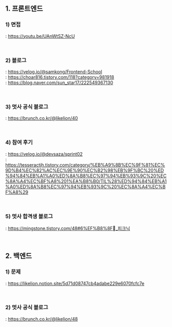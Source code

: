 ## 1. 프론트엔드
### 1) 면접
: https://youtu.be/UAnWtSZ-NcU

<br>

### 2) 블로그
: https://velog.io/@samkong/Frontend-School   
: https://choar816.tistory.com/118?category=981918   
: https://blog.naver.com/sun_star17/222549367130   

<br>

### 3) 멋사 공식 블로그
: https://brunch.co.kr/@likelion/40

<br>

### 4) 참여 후기
: https://velog.io/@devsaza/sprint02   
: https://tesseractjh.tistory.com/category/%EB%A9%8B%EC%9F%81%EC%9D%B4%EC%82%AC%EC%9E%90%EC%B2%98%EB%9F%BC%20%ED%94%84%EB%A1%A0%ED%8A%B8%EC%97%94%EB%93%9C%20%EC%8A%A4%EC%BF%A8%201%EA%B8%B0/TIL%28%ED%94%84%EB%A1%A0%ED%8A%B8%EC%97%94%EB%93%9C%20%EC%8A%A4%EC%BF%A8%29

<br>

### 5) 멋사 합격생 블로그
: https://mingstone.tistory.com/48#6%EF%B8%8F⃣_피크닉

<br>

## 2. 백엔드
### 1) 문제
: https://likelion.notion.site/5d71d08747cb4adabe229e6070fcfc7e   

<br>

### 2) 멋사 공식 블로그
: https://brunch.co.kr/@likelion/48
